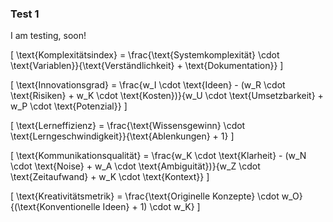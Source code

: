 ### Test 1
I am testing, soon! 

\[
\text{Komplexitätsindex} = \frac{\text{Systemkomplexität} \cdot \text{Variablen}}{\text{Verständlichkeit} + \text{Dokumentation}}
\]

\[
\text{Innovationsgrad} = \frac{w_I \cdot \text{Ideen} - (w_R \cdot \text{Risiken} + w_K \cdot \text{Kosten})}{w_U \cdot \text{Umsetzbarkeit} + w_P \cdot \text{Potenzial}}
\]

\[
\text{Lerneffizienz} = \frac{\text{Wissensgewinn} \cdot \text{Lerngeschwindigkeit}}{\text{Ablenkungen} + 1}
\]

\[
\text{Kommunikationsqualität} = \frac{w_K \cdot \text{Klarheit} - (w_N \cdot \text{Noise} + w_A \cdot \text{Ambiguität})}{w_Z \cdot \text{Zeitaufwand} + w_K \cdot \text{Kontext}}
\]

\[
\text{Kreativitätsmetrik} = \frac{\text{Originelle Konzepte} \cdot w_O}{(\text{Konventionelle Ideen} + 1) \cdot w_K}
\]
